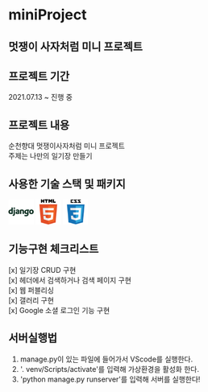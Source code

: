 # miniProject
## 멋쟁이 사자처럼 미니 프로젝트

## 프로젝트 기간
2021.07.13 ~ 진행 중

## 프로젝트 내용
순천향대 멋쟁이사자처럼 미니 프로젝트 <br>
주제는 나만의 일기장 만들기

## 사용한 기술 스택 및 패키지
<code><img height="50" src="https://raw.githubusercontent.com/github/explore/80688e429a7d4ef2fca1e82350fe8e3517d3494d/topics/django/django.png"></code>
<code><img height="50" src="https://raw.githubusercontent.com/github/explore/80688e429a7d4ef2fca1e82350fe8e3517d3494d/topics/html/html.png"></code>
<code><img height="50" src="https://raw.githubusercontent.com/github/explore/80688e429a7d4ef2fca1e82350fe8e3517d3494d/topics/css/css.png"></code>

## 기능구현 체크리스트
[x] 일기장 CRUD 구현 <br>
[x] 헤더에서 검색하거나 검색 페이지 구현 <br>
[x] 웹 퍼블리싱 <br>
[x] 갤러리  구현 <br>
[x] Google 소셜 로그인 기능 구현 <br>

## 서버실행법
1. manage.py이 있는 파일에 들어가서 VScode를 실행한다. <br>
2. '. venv/Scripts/activate'를 입력해 가상환경을 활성화 한다. <br>
3. 'python manage.py runserver'를 입력해 서버를 실행한다!
